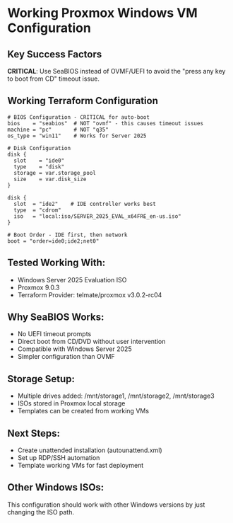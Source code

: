 # Working Proxmox Windows VM Configuration

## Key Success Factors

**CRITICAL**: Use SeaBIOS instead of OVMF/UEFI to avoid the "press any key to boot from CD" timeout issue.

## Working Terraform Configuration

```hcl
# BIOS Configuration - CRITICAL for auto-boot
bios    = "seabios"  # NOT "ovmf" - this causes timeout issues
machine = "pc"       # NOT "q35" 
os_type = "win11"    # Works for Server 2025

# Disk Configuration  
disk {
  slot    = "ide0"
  type    = "disk" 
  storage = var.storage_pool
  size    = var.disk_size
}

disk {
  slot  = "ide2"    # IDE controller works best
  type  = "cdrom"
  iso   = "local:iso/SERVER_2025_EVAL_x64FRE_en-us.iso"
}

# Boot Order - IDE first, then network
boot = "order=ide0;ide2;net0"
```

## Tested Working With:
- Windows Server 2025 Evaluation ISO
- Proxmox 9.0.3
- Terraform Provider: telmate/proxmox v3.0.2-rc04

## Why SeaBIOS Works:
- No UEFI timeout prompts
- Direct boot from CD/DVD without user intervention  
- Compatible with Windows Server 2025
- Simpler configuration than OVMF

## Storage Setup:
- Multiple drives added: /mnt/storage1, /mnt/storage2, /mnt/storage3
- ISOs stored in Proxmox local storage
- Templates can be created from working VMs

## Next Steps:
- Create unattended installation (autounattend.xml)
- Set up RDP/SSH automation
- Template working VMs for fast deployment

## Other Windows ISOs:
This configuration should work with other Windows versions by just changing the ISO path.